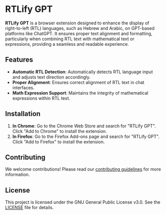 # RTLify GPT

**RTLify GPT** is a browser extension designed to enhance the display of right-to-left (RTL) languages, such as Hebrew and Arabic, on GPT-based platforms like ChatGPT. It ensures proper text alignment and formatting, particularly when combining RTL text with mathematical text or expressions, providing a seamless and readable experience.

## Features

- **Automatic RTL Detection**: Automatically detects RTL language input and adjusts text direction accordingly.
- **Proper Alignment**: Ensures correct alignment of RTL text in chat interfaces.
- **Math Expression Support**: Maintains the integrity of mathematical expressions within RTL text.

## Installation

1. **In Chrome**: Go to the Chrome Web Store and search for "RTLify GPT". Click "Add to Chrome" to install the extension.
2. **In Firefox**: Go to the Firefox Add-ons page and search for "RTLify GPT". Click "Add to Firefox" to install the extension.
<!-- 3. **In Edge**: Go to the Edge Add-ons page and search for "RTLify GPT". Click "Get" to install the extension. -->

## Contributing

We welcome contributions! Please read our [contributing guidelines](CONTRIBUTING.md) for more information.

## License

This project is licensed under the GNU General Public License v3.0. See the [LICENSE](LICENSE.md) file for details.
